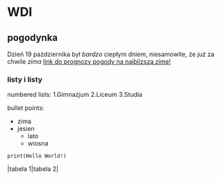 # WDI
## pogodynka 
Dzień 19 pażdziernika był *bardzo* ciepłym dniem, niesamowite, że już za chwile _zima_ [link do prognozy pogody na najblizszą zimę!](https://pomorska.pl/taka-bedzie-zima-20212022-w-polsce-imgw-podaje-nowa-prognoze-pogody-az-do-stycznia/ar/c15-15816964)


### listy i listy
numbered lists:
1.Gimnazjum
2.Liceum
3.Studia

bullet points:
* zima 
* jesien 
  * lato
  * wiosna  

```pyhton
print(Hello World!)
```


|tabela 1|tabela 2|
